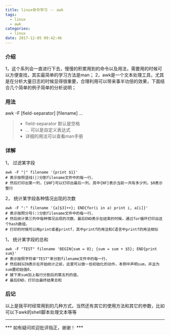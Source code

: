```yaml
---
title: linux命令学习 -- awk
tags:
  - linux
  - awk
categories:
  - linux
date: 2017-12-05 09:42:46
---
```


### 介绍

1，这个系列会一直进行下去，慢慢的积累用到的命令以及用法，需要用的时候可以方便查找，其实最简单的学习方法是man；
2，awk是一个文本处理工具，尤其是在分析大量日志的时候显得很重要，合理利用可以带来事半功倍的效果，下面结合几个简单的例子简单的分析说明；

<!-- more -->

### 用法
awk -F [field-separator] [filename] ...
> * field-separator 默认是空格
> * ... 可以是自定义表达式
> * 详细的用法可以查看man手册

### 详解

1， 过滤某字段
```shell
awk -F "|" filename '{print $1}'
# 表示按照竖线(|)分割filename文件中的每一行，
# 然后打印出第一列，{$NF}可以打印出最后一列，其中{NF}表示当前一共有多少列，$0表示整行
```
2， 统计某字段各种情况出现的次数
```shell
awk -F ":" filename '{a[$3]++}; END{for(i in a) print i, a[i]}'
# 表示按照分号(:)分割filename文件中的每一行，
# 然后统计第三列中每种情况出现的次数，最后END表示在结束的时候，通过for循环打印出这个hash数组，
# 打印的时候可以用print或者printf，其中printf的用法和C语言中printf的用法相似
```
1， 统计某字段的总和
```shell
awk -F "TEST" filename 'BEGIN{sum = 0}; {sum = sum + $5}; END{print sum}'
# 表示按照字符串"TEST"来分割filename文件中的每一行，
# 然后BEGIN表示在开始统计之前，这里可以做一些初始化的动作，本例中声明sum，并且为sum置初始值0，
# 接下来sum加上每行分割后的第五列的值，
# 最后END，打印出最终结果总和
```

### 后记

以上是我平时经常用到的几种方式，当然还有其它的使用方法和其它的参数，比如可以下awk的shell脚本处理文本等等

---

*** 如有疑问欢迎批评指正，谢谢！ ***
